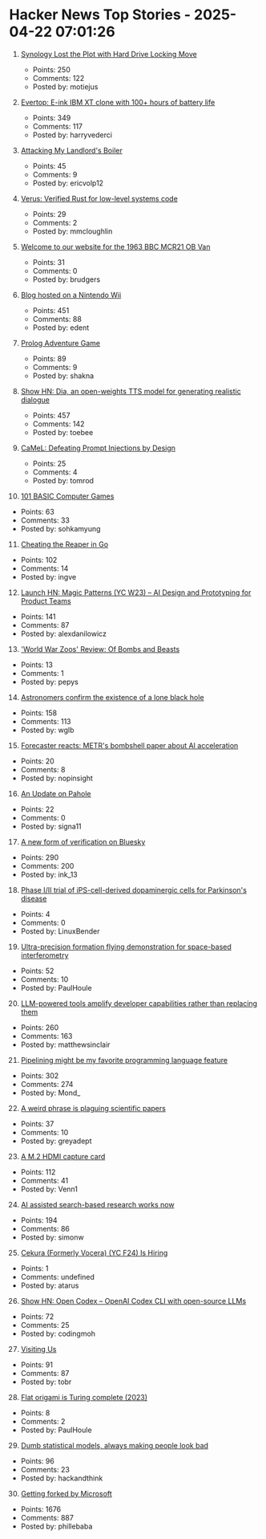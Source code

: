 # Hacker News Top Stories - 2025-04-22 07:01:26

1. [Synology Lost the Plot with Hard Drive Locking Move](https://www.servethehome.com/synology-lost-the-plot-with-hard-drive-locking-move/)
   - Points: 250
   - Comments: 122
   - Posted by: motiejus

2. [Evertop: E-ink IBM XT clone with 100+ hours of battery life](https://github.com/ericjenott/Evertop)
   - Points: 349
   - Comments: 117
   - Posted by: harryvederci

3. [Attacking My Landlord's Boiler](https://blog.videah.net/attacking-my-landlords-boiler/)
   - Points: 45
   - Comments: 9
   - Posted by: ericvolp12

4. [Verus: Verified Rust for low-level systems code](https://github.com/secure-foundations/verus)
   - Points: 29
   - Comments: 2
   - Posted by: mmcloughlin

5. [Welcome to our website for the 1963 BBC MCR21 OB Van](https://mcr21.org.uk/)
   - Points: 31
   - Comments: 0
   - Posted by: brudgers

6. [Blog hosted on a Nintendo Wii](https://blog.infected.systems/posts/2025-04-21-this-blog-is-hosted-on-a-nintendo-wii/)
   - Points: 451
   - Comments: 88
   - Posted by: edent

7. [Prolog Adventure Game](https://github.com/stefanrodrigues2/Prolog-Adventure-game)
   - Points: 89
   - Comments: 9
   - Posted by: shakna

8. [Show HN: Dia, an open-weights TTS model for generating realistic dialogue](https://github.com/nari-labs/dia)
   - Points: 457
   - Comments: 142
   - Posted by: toebee

9. [CaMeL: Defeating Prompt Injections by Design](https://arxiv.org/abs/2503.18813)
   - Points: 25
   - Comments: 4
   - Posted by: tomrod

10. [101 BASIC Computer Games](https://github.com/maurymarkowitz/101-BASIC-Computer-Games)
   - Points: 63
   - Comments: 33
   - Posted by: sohkamyung

11. [Cheating the Reaper in Go](https://mcyoung.xyz/2025/04/21/go-arenas/)
   - Points: 102
   - Comments: 14
   - Posted by: ingve

12. [Launch HN: Magic Patterns (YC W23) – AI Design and Prototyping for Product Teams](undefined)
   - Points: 141
   - Comments: 87
   - Posted by: alexdanilowicz

13. ['World War Zoos' Review: Of Bombs and Beasts](https://www.wsj.com/arts-culture/books/world-war-zoos-review-of-bombs-and-beasts-a037c4b6)
   - Points: 13
   - Comments: 1
   - Posted by: pepys

14. [Astronomers confirm the existence of a lone black hole](https://phys.org/news/2025-04-astronomers-lone-black-hole.html)
   - Points: 158
   - Comments: 113
   - Posted by: wglb

15. [Forecaster reacts: METR's bombshell paper about AI acceleration](https://peterwildeford.substack.com/p/forecaster-reacts-metrs-bombshell)
   - Points: 20
   - Comments: 8
   - Posted by: nopinsight

16. [An Update on Pahole](https://lwn.net/Articles/1016243/)
   - Points: 22
   - Comments: 0
   - Posted by: signa11

17. [A new form of verification on Bluesky](https://bsky.social/about/blog/04-21-2025-verification)
   - Points: 290
   - Comments: 200
   - Posted by: ink_13

18. [Phase I/II trial of iPS-cell-derived dopaminergic cells for Parkinson's disease](https://www.nature.com/articles/s41586-025-08700-0)
   - Points: 4
   - Comments: 0
   - Posted by: LinuxBender

19. [Ultra-precision formation flying demonstration for space-based interferometry](https://arxiv.org/abs/2504.05001)
   - Points: 52
   - Comments: 10
   - Posted by: PaulHoule

20. [LLM-powered tools amplify developer capabilities rather than replacing them](https://matthewsinclair.com/blog/0178-why-llm-powered-programming-is-more-mech-suit-than-artificial-human)
   - Points: 260
   - Comments: 163
   - Posted by: matthewsinclair

21. [Pipelining might be my favorite programming language feature](https://herecomesthemoon.net/2025/04/pipelining/)
   - Points: 302
   - Comments: 274
   - Posted by: Mond_

22. [A weird phrase is plaguing scientific papers](https://theconversation.com/a-weird-phrase-is-plaguing-scientific-papers-and-we-traced-it-back-to-a-glitch-in-ai-training-data-254463)
   - Points: 37
   - Comments: 10
   - Posted by: greyadept

23. [A M.2 HDMI capture card](https://interfacinglinux.com/2025/04/18/magewell-eco-m-2-hdmi-capture-card/)
   - Points: 112
   - Comments: 41
   - Posted by: Venn1

24. [AI assisted search-based research works now](https://simonwillison.net/2025/Apr/21/ai-assisted-search/)
   - Points: 194
   - Comments: 86
   - Posted by: simonw

25. [Cekura (Formerly Vocera) (YC F24) Is Hiring](https://www.ycombinator.com/companies/cekura-2/jobs/xaoCPco-founding-engineer)
   - Points: 1
   - Comments: undefined
   - Posted by: atarus

26. [Show HN: Open Codex – OpenAI Codex CLI with open-source LLMs](https://github.com/codingmoh/open-codex)
   - Points: 72
   - Comments: 25
   - Posted by: codingmoh

27. [Visiting Us](https://www.epic.com/visiting/)
   - Points: 91
   - Comments: 87
   - Posted by: tobr

28. [Flat origami is Turing complete (2023)](https://arxiv.org/abs/2309.07932)
   - Points: 8
   - Comments: 2
   - Posted by: PaulHoule

29. [Dumb statistical models, always making people look bad](https://statmodeling.stat.columbia.edu/2025/04/18/dumb-statistical-models-always-making-people-look-bad/)
   - Points: 96
   - Comments: 23
   - Posted by: hackandthink

30. [Getting forked by Microsoft](https://philiplaine.com/posts/getting-forked-by-microsoft/)
   - Points: 1676
   - Comments: 887
   - Posted by: phillebaba

